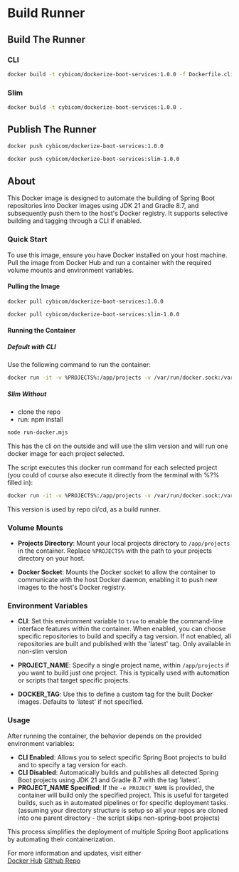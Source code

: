 # Build Runner

## Build The Runner

### CLI

```bash
docker build -t cybicom/dockerize-boot-services:1.0.0 -f Dockerfile.cli
```

### Slim

```bash
docker build -t cybicom/dockerize-boot-services:1.0.0 .
```

## Publish The Runner

```bash
docker push cybicom/dockerize-boot-services:1.0.0
```

```bash
docker push cybicom/dockerize-boot-services:slim-1.0.0
```

## About 

This Docker image is designed to automate the building of Spring Boot repositories into Docker images using JDK 21 and Gradle 8.7, and subsequently push them to the host's Docker registry. It supports selective building and tagging through a CLI if enabled.

### Quick Start

To use this image, ensure you have Docker installed on your host machine. Pull the image from Docker Hub and run a container with the required volume mounts and environment variables.

#### Pulling the Image

```bash
docker pull cybicom/dockerize-boot-services:1.0.0
```

```bash
docker pull cybicom/dockerize-boot-services:slim-1.0.0
```

#### Running the Container

##### Default with CLI

Use the following command to run the container:

```bash
docker run -it -v %PROJECTS%:/app/projects -v /var/run/docker.sock:/var/run/docker.sock -e CLI cybicom/dockerize-boot-services:1.0.0
```

##### Slim Without

* clone the repo
* run: npm install


```bash
node run-docker.mjs
```  

This has the cli on the outside and will use the slim version and will run one docker image for each project selected.  

The script executes this docker run command for each selected project (you could of course also execute it directly from the terminal with %?% filled in):

```bash
docker run -it -v %PROJECTS%:/app/projects -v /var/run/docker.sock:/var/run/docker.sock -e PROJECT_NAME=%PROJECT_NAME% -e DOCKER_TAG=%DOCKER_TAG% cybicom/dockerize-boot-services:slim-1.0.0
```  

This version is used by repo ci/cd, as a build runner. 

### Volume Mounts

- **Projects Directory**: Mount your local projects directory to `/app/projects` in the container. Replace `%PROJECTS%` with the path to your projects directory on your host.
  
- **Docker Socket**: Mounts the Docker socket to allow the container to communicate with the host Docker daemon, enabling it to push new images to the host's Docker registry.

### Environment Variables

- **CLI**: Set this environment variable to `true` to enable the command-line interface features within the container. When enabled, you can choose specific repositories to build and specify a tag version. If not enabled, all repositories are built and published with the 'latest' tag. Only available in non-slim version

- **PROJECT_NAME**: Specify a single project name, within `/app/projects` if you want to build just one project. This is typically used with automation or scripts that target specific projects.

- **DOCKER_TAG**: Use this to define a custom tag for the built Docker images. Defaults to 'latest' if not specified.

### Usage

After running the container, the behavior depends on the provided environment variables:
- **CLI Enabled**: Allows you to select specific Spring Boot projects to build and to specify a tag version for each.
- **CLI Disabled**: Automatically builds and publishes all detected Spring Boot projects using JDK 21 and Gradle 8.7 with the tag 'latest'.
- **PROJECT_NAME Specified**: If the `-e PROJECT_NAME` is provided, the container will build only the specified project. This is useful for targeted builds, such as in automated pipelines or for specific deployment tasks. (assuming your directory structure is setup so all your repos are cloned into one parent directory - the script skips non-spring-boot projects)

This process simplifies the deployment of multiple Spring Boot applications by automating their containerization.

For more information and updates, visit either     
[Docker Hub](https://hub.docker.com/repository/docker/cybicom/dockerize-boot-services/general)
[Github Repo](https://github.com/fluidnotions/publish-docker-images-using-jdk-21-and-gradle-8.7)
